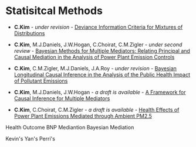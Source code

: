 # Statisitcal Methods

* **C.Kim** - *under revision* - [Deviance Information Criteria for Mixtures of
Distributions](https://github.com/lit777/Abstracts/tree/master/DIC/)

* **C.Kim**, M.J.Daniels, J.W.Hogan, C.Choirat, C.M.Zigler - *under second review* - [Bayesian Methods for Multiple Mediators: Relating Principal and Causal Mediation in the Analysis of Power Plant Emission Controls](https://github.com/lit777/Abstracts/tree/master/MultipleBNP/)

* **C.Kim**, C.M.Zigler, M.J.Daniels, J.A.Roy - *under revision* - [Bayesian Longitudinal Causal Inference in the Analysis of the Public Health Impact of Pollutant Emissions](https://github.com/lit777/Abstracts/tree/master/Longitudinal/)

* **C.Kim**, M.J.Daniels, J.W.Hogan - *a draft is available* - [A Framework for Causal Inference for Multiple Mediators](https://github.com/lit777/Abstracts/tree/master/MultipleBART/)

* **C.Kim**, C.Choirat, C.M.Zigler - *a draft is available* - [Health Effects of Power Plant Emissions Mediated through Ambient PM2.5](https://github.com/lit777/Abstracts/tree/master/PM-HealthMediation/)


Health Outcome
BNP Mediantion
Bayesian Mediation

Kevin's
Yan's
Perri's

